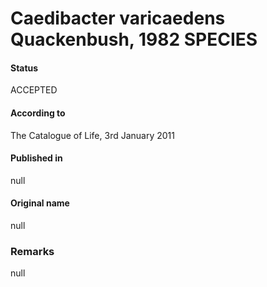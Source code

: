 # Caedibacter varicaedens Quackenbush, 1982 SPECIES

#### Status
ACCEPTED

#### According to
The Catalogue of Life, 3rd January 2011

#### Published in
null

#### Original name
null

### Remarks
null